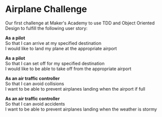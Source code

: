 <h1>Airplane Challenge</h1>

Our first challenge at Maker's Academy to use TDD and Object Oriented Design to fulfill the following user story:


<b>As a pilot</b>
<br/>
So that I can arrive at my specified destination
<br/>
I would like to land my plane at the appropriate airport
<br/>


<b>As a pilot</b>
<br/>
So that I can set off for my specified destination
<br/>
I would like to be able to take off from the appropriate airport
<br/>

<b>As an air traffic controller</b>
<br/>
So that I can avoid collisions
<br/>
I want to be able to prevent airplanes landing when the airport if full
<br/>

<b>As an air traffic controller</b>
<br/>
So that I can avoid accidents
<br/>
I want to be able to prevent airplanes landing when the weather is stormy
